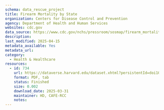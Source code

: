 ```yaml
---
schema: data_rescue_project 
title: Firearm Mortality by State
organization: Centers for Disease Control and Prevention
agency: Department of Health and Human Services
websites: cdc.gov
data_source: https://www.cdc.gov/nchs/pressroom/sosmap/firearm_mortality/firearm.htm
description: 
last_modified: 2025-04-15
metadata_available: Yes
metadata_url: 
category:
  - Health & Healthcare 
resources:
  - id: 734
    url: https://dataverse.harvard.edu/dataset.xhtml?persistentId=doi10.7910/DVN/T7B1DG
    format: PDF, tab
    status: Finished
    size: 0.002
    download_date: 2025-03-31
    maintainer: HD, CAFE-RCC
    notes: 
---
```

